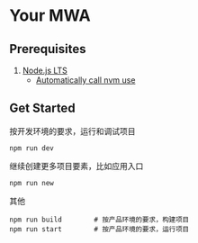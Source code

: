 # Your MWA

## Prerequisites

1. [Node.js LTS](https://github.com/nodejs/Release)
    * [Automatically call nvm use](https://github.com/nvm-sh/nvm#deeper-shell-integration)

## Get Started

按开发环境的要求，运行和调试项目

```
npm run dev
```

继续创建更多项目要素，比如应用入口

```
npm run new
```

其他

```
npm run build        # 按产品环境的要求，构建项目
npm run start        # 按产品环境的要求，运行项目
```
